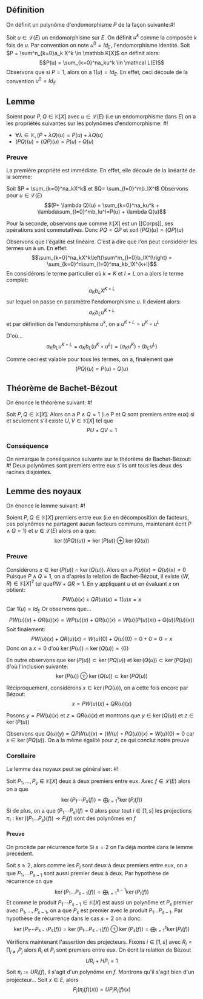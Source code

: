 ## Définition
On définit un polynôme d'endomorphisme $P$ de la façon suivante:#!

Soit $u \in \mathcal L(E)$ un endomorphisme sur $E$. On définit $u^k$ comme la composée $k$ fois de $u$. Par convention on note $u^0 = Id_E$, l'endomorphisme identité.
Soit $P = \sum^n_{k=0}a_k X^k \in \mathbb K[X]$ on définit alors: $$P(u) = \sum_{k=0}^na_ku^k \in \mathcal L(E)$$ Observons que si $P = 1$, alors on a $1(u) = Id_E$. En effet, ceci découle de la convention $u^0 = Id_E$

## Lemme
Soient pour $P, Q \in \mathbb K[X]$ avec $u \in \mathcal L(E)$ (i.e un endomorphisme dans $E$) on a les propriétés suivantes sur les polynômes d'endomorphisme: #!

- $\forall \lambda \in \mathbb K, (P+\lambda Q)(u) = P(u) + \lambda Q(u)$
- $(PQ)(u) = (QP)(u) = P(u) \circ Q (u)$

### Preuve

La première propriété est immédiate. En effet, elle découle de la linéarité de la somme:

Soit $P = \sum_{k=0}^na_kX^k$ et $Q= \sum_{l=0}^mb_lX^l$
Observons pour $u \in \mathcal L(E)$
$$(P+ \lambda Q)(u) = \sum_{k=0}^na_ku^k + \lambda\sum_{l=0}^mb_lu^l=P(u) + \lambda Q(u)$$

Pour la seconde, observons que comme $\mathbb K[X]$ est un [[Corps]], ses opérations sont commutatives. Donc $PQ = QP$ et soit $(PQ)(u) = (QP)(u)$ 

Observons que l'égalité est linéaire. C'est à dire que l'on peut considérer les termes un à un.
En effet:
$$\sum_{k=0}^na_kX^k\left(\sum^m_{l=0}b_lX^l\right) = \sum_{k=0}^n\sum_{l=0}^ma_kb_lX^{k+l}$$
En considérons le terme particulier où $k=K$ et $l=L$ on a alors le terme complet:
$$a_Kb_LX^{K+L}$$ sur lequel on passe en paramètre l'endomorphisme $u$. Il devient alors:
$$a_Kb_Lu^{K+L}$$et par définition de l'endomorphisme $u^k$, on a $u^{K+L} = u^K \circ u^L$

D'où...
$$a_Kb_Lu^{K+L} = a_Kb_L (u^K \circ u^L) = (a_Ku^K) \circ (b_Lu^L)$$

Comme ceci est valable pour tous les termes, on a, finalement que
$$(PQ)(u) = P(u) \circ Q(u)$$


## Théorème de Bachet-Bézout
On énonce le théorème suivant: #!

Soit $P,Q \in \mathbb K[X]$. Alors on a $P \wedge Q = 1$ (i.e P et Q sont premiers entre eux) si et seulement s'il existe $U, V \in \mathbb K[X]$ tel que $$PU+QV = 1$$
### Conséquence
On remarque la conséquence suivante sur le théorème de Bachet-Bézout: #!
Deux polynômes sont premiers entre eux s'ils ont tous les deux des racines disjointes.

## Lemme des noyaux
On énonce le lemme suivant: #!

Soient $P,Q \in \mathbb K[X]$ premiers entre eux (i.e en décomposition de facteurs, ces polynômes ne partagent aucun facteurs communs, maintenant écrit $P\wedge Q = 1$) et $u \in \mathcal L(E)$ alors on a que: $$\ker((PQ)(u)) = \ker(P(u)) \oplus \ker(Q(u))$$

### Preuve
Considérons $x \in \ker(P(u)) \cap \ker(Q(u))$. Alors on a $P(u)(x) = Q(u)(x) = 0$
Puisque $P \wedge Q = 1$, on a d'après la relation de Bachet-Bézout, il existe $(W, R) \in \mathbb K[X]^2$ tel que$PW + QR = 1$.
En y appliquant $u$ et en évaluant $x$ on obtient:
$$PW(u)(x) + QR(u)(x) = 1(u)x = x$$
Car $1(u) = Id_E$
Or observons que...
$$PW(u)(x) + QR(u)(x) = WP(u)(x) + QR(u)(x) = W(u)(P(u)(x)) + Q(u)(R(u)(x))$$
Soit finalement:
$$PW(u)(x) + QR(u)(x) = W(u)(0) + Q(u)(0) = 0+0 = 0 = x$$
Donc on a $x = 0$ d'où $\ker(P(u)) \cap \ker(Q(u)) = \{0\}$

En outre observons que
$\ker(P(u)) \subset \ker(PQ(u))$ et $\ker(Q(u)) \subset \ker(PQ(u))$ d'où l'inclusion suivante:
$$\ker(P(u)) \oplus \ker(Q(u)) \subset \ker(PQ(u))$$

Réciproquement, considérons $x \in \ker(PQ(u))$, on a cette fois encore par Bézout:
$$x = PW(u)(x) + QR(u)(x)$$

Posons $y = PW(u)(x)$ et $z=QR(u)(x)$ et montrons que $y \in \ker(Q(u))$ et $z \in \ker(P(u))$

Observons que $Q(u)(y) = QPW(u)(x) = (W(u) \circ PQ(u))(x) = W(u)(0) = 0$ car $x \in \ker(PQ(u))$.
On a la même égalité pour $z$, ce qui conclut notre preuve
$$\tag*{$\blacksquare$}$$
### Corollaire
Le lemme des noyaux peut se généraliser: #!

Soit $P_1, \dots, P_s \in \mathbb K[X]$ deux à deux premiers entre eux. Avec $f \in \mathcal L(E)$ alors on a que $$\ker(P_1\cdots P_s(f)) = \bigoplus_{i=1}^s\ker(P_i(f))$$Si de plus, on a que $(P_1\cdots P_s)(f) = 0$ alors pour tout $i \in [1, s]$ les projections $\pi_i: \ker((P_1\dots P_s)(f)) \to P_i(f)$ sont des polynômes en $f$

#### Preuve
On procède par récurrence forte
Si $s=2$ on l'a déjà montré dans le lemme précédent.

Soit $s \geq 2$, alors comme les $P_i$ sont deux à deux premiers entre eux, on a que $P_1, \dots P_{s-1}$ sont aussi premier deux à deux.
Par hypothèse de récurrence on que
$$\ker(P_1 \dots P_{s-1}(f)) = \bigoplus_{i=1}^{s-1}\ker(P_i(f))$$
Et comme le produit $P_1 \cdots P_{s-1} \in \mathbb K[X]$ est aussi un polynôme et $P_s$ premier avec $P_1, \dots, P_{s-1}$, on a que $P_s$ est premier avec le produit $P_1 \dots P_{s-1}$.
Par hypothèse de récurrence dans le cas $s=2$ on a donc:
$$\ker(P_1\cdots P_{s-1}P_s(f)) = \ker(P_1 \dots P_{s-1}(f)) \oplus\ker(P_s(f)) = \bigoplus_{i=1}^{s}\ker(P_i(f))$$

Vérifions maintenant l'assertion des projecteurs. Fixons $i \in [1, s]$ avec $R_i = \prod_{j \not = i}P_j$ alors $R_i$ et $P_i$ sont premiers entre eux.
On écrit la relation de Bézout
$$UR_i + HP_i = 1$$
Soit $\pi_i := UR_i(f)$, il s'agit d'un polynôme en $f$. Montrons qu'il s'agit bien d'un projecteur…
Soit $x \in E$, alors $$P_i(\pi_i(f)(x)) = UP_iR_i(f)(x)$$
